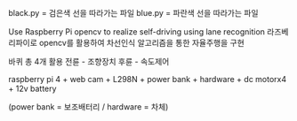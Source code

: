 black.py = 검은색 선을 따라가는 파일
blue.py = 파란색 선을 따라가는 파일


Use Raspberry Pi opencv to realize self-driving using lane recognition
라즈베리파이로 opencv를 활용하여 차선인식 알고리즘을 통한 자율주행을 구현

바퀴 총 4개 활용
전륜 - 조향장치
후륜 - 속도제어

raspberry pi 4 + web cam + L298N + power bank + hardware + dc motorx4 + 12v battery

(power bank = 보조배터리 / hardware = 차체)
